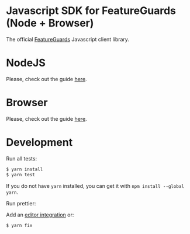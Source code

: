 # Javascript SDK for FeatureGuards (Node + Browser)

The official [FeatureGuards][featureguards] Javascript client library.

# NodeJS

Please, check out the guide
[here](https://github.com/featureguards/featureguards-js/tree/main/node/README.md).

# Browser

Please, check out the guide
[here](https://github.com/featureguards/featureguards-js/tree/main/web/README.md).

# Development

Run all tests:

```bash
$ yarn install
$ yarn test
```

If you do not have `yarn` installed, you can get it with `npm install --global yarn`.

Run prettier:

Add an [editor integration](https://prettier.io/docs/en/editors.html) or:

```bash
$ yarn fix
```

[api-keys]: https://app.featureguards.com/project/settings
[featureguards-js]: https://docs.featureguards.com/js
[featureguards]: https://www.featureguards.com
